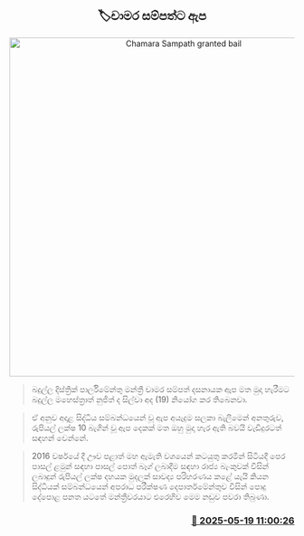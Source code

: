 <p align='center'><b><h2 align='center' title='Chamara Sampath granted bail'>🏷චාමර සම්පත්ට ඇප</h2></b></p>
<p align='center'><img src='https://helakuru.sgp1.cdn.digitaloceanspaces.com/esana/images/lib/chamara-sampath-archived.jpg' width='600' alt='Chamara Sampath granted bail'></p>

> බදුල්ල දිස්ත්‍රික් පාර්ලිමේන්තු මන්ත්‍රී චාමර සම්පත් දසනායක ඇප මත මුදා හැරීමට බදුල්ල මහෙස්ත්‍රාත් නුජිත් ද සිල්වා අද (19) නියෝග කර තිබෙනවා.

> ඒ අනුව අදාළ සිද්ධිය සම්බන්ධයෙන් වූ ඇප අයැදුම සලකා බැලීමෙන් අනතුරුව, රුපියල් ලක්ෂ 10 බැගින් වූ ඇප දෙකක් මත ඔහු මුදා හැර ඇති බවයි වැඩිදුරටත් සඳහන් වෙන්නේ.

> 2016 වර්ෂයේ දී ඌව පළාත් මහ ඇමැති වශයෙන් කටයුතු කරමින් සිටියදී පෙර පාසල් ළමුන් සඳහා පාසල් පොත් බෑග් ලබාදීම සඳහා රාජ්‍ය බැංකුවක් විසින් ලබාදුන් රුපියල් ලක්ෂ දහයක මුදලක් සාවද්‍ය පරිහරණය කළේ යැයි කියන සිද්ධියක් සම්බන්ධයෙන් අපරාධ පරීක්ෂණ දෙපාර්තමේන්තුව විසින් පොදු දේපොළ පනත යටතේ මන්ත්‍රීවරයාට එරෙහිව මෙම නඩුව පවරා තිබුණා.



<h3 align='right'><a href='https://www.helakuru.lk/esana/p/110213/'>📅 2025-05-19 11:00:26</a></h3>
